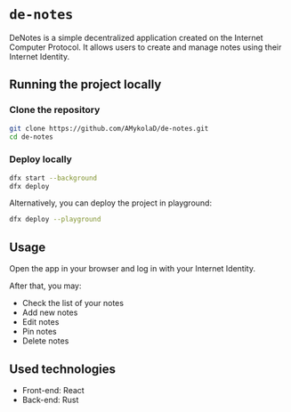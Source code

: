 # `de-notes`

DeNotes is a simple decentralized application created on the Internet Computer Protocol. It allows users to create and manage notes using their Internet Identity.

## Running the project locally

### Clone the repository 
```bash
git clone https://github.com/AMykolaD/de-notes.git
cd de-notes
```

### Deploy locally

```bash
dfx start --background
dfx deploy
```

Alternatively, you can deploy the project in playground:

```bash
dfx deploy --playground
```

## Usage

Open the app in your browser and log in with your Internet Identity.

After that, you may:
* Check the list of your notes
* Add new notes
* Edit notes
* Pin notes
* Delete notes

## Used technologies
* Front-end: React
* Back-end: Rust


